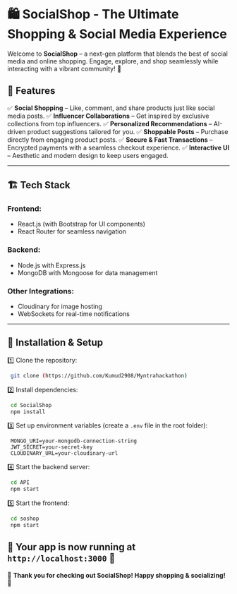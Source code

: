 # 🛍️ SocialShop - The Ultimate Shopping & Social Media Experience

Welcome to **SocialShop** – a next-gen platform that blends the best of social media and online shopping. Engage, explore, and shop seamlessly while interacting with a vibrant community! 🚀

## 🌟 Features

✅ **Social Shopping** – Like, comment, and share products just like social media posts. ✅ **Influencer Collaborations** – Get inspired by exclusive collections from top influencers. ✅ **Personalized Recommendations** – AI-driven product suggestions tailored for you. ✅ **Shoppable Posts** – Purchase directly from engaging product posts. ✅ **Secure & Fast Transactions** – Encrypted payments with a seamless checkout experience. ✅ **Interactive UI** – Aesthetic and modern design to keep users engaged.

---

## 🏗️ Tech Stack

### **Frontend:**

- React.js (with Bootstrap for UI components)
- React Router for seamless navigation

### **Backend:**

- Node.js with Express.js
- MongoDB with Mongoose for data management

### **Other Integrations:**

- Cloudinary for image hosting
- WebSockets for real-time notifications

---

## 🚀 Installation & Setup

1️⃣ Clone the repository:

```sh
 git clone (https://github.com/Kumud2908/Myntrahackathon)
```

2️⃣ Install dependencies:

```sh
 cd SocialShop
 npm install
```

3️⃣ Set up environment variables (create a `.env` file in the root folder):

```env
 MONGO_URI=your-mongodb-connection-string
 JWT_SECRET=your-secret-key
 CLOUDINARY_URL=your-cloudinary-url
```

4️⃣ Start the backend server:

```sh
 cd API
 npm start
```

5️⃣ Start the frontend:

```sh
 cd soshop
 npm start
```

🎉 Your app is now running at `http://localhost:3000` 🎉
---

💙 **Thank you for checking out SocialShop! Happy shopping & socializing!** 💙


